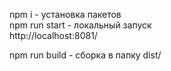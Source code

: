npm i - установка пакетов  
npm run start - локальный запуск  
http://localhost:8081/  

npm run build - сборка в папку dist/  